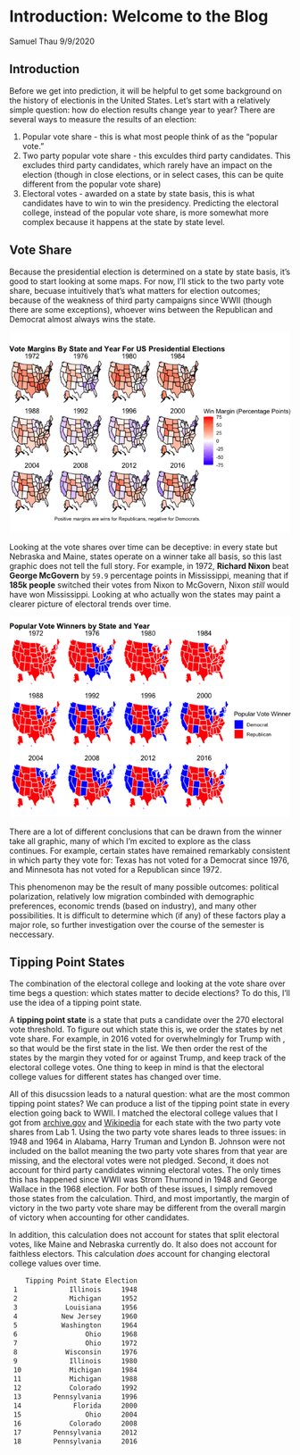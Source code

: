 Introduction: Welcome to the Blog
================
Samuel Thau
9/9/2020

## Introduction

Before we get into prediction, it will be helpful to get some background
on the history of electionis in the United States. Let’s start with a
relatively simple question: how do election results change year to year?
There are several ways to measure the results of an election:

1.  Popular vote share - this is what most people think of as the
    “popular vote.”
2.  Two party popular vote share - this exculdes third party candidates.
    This excludes third party candidates, which rarely have an impact on
    the election (though in close elections, or in select cases, this
    can be quite different from the popular vote share)
3.  Electoral votes - awarded on a state by state basis, this is what
    candidates have to win to win the presidency. Predicting the
    electoral college, instead of the popular vote share, is more
    somewhat more complex because it happens at the state by state
    level.

## Vote Share

Because the presidential election is determined on a state by state
basis, it’s good to start looking at some maps. For now, I’ll stick to
the two party vote share, becuase intuitively that’s what matters for
election outcomes; because of the weakness of third party campaigns
since WWII (though there are some exceptions), whoever wins between the
Republican and Democrat almost always wins the state.

![](Introduction_files/figure-gfm/margins-1.png)<!-- -->

Looking at the vote shares over time can be deceptive: in every state
but Nebraska and Maine, states operate on a winner take all basis, so
this last graphic does not tell the full story. For example, in 1972,
**Richard Nixon** beat **George McGovern** by `59.9` percentage points
in Mississippi, meaning that if **185k people** switched their votes
from Nixon to McGovern, Nixon *still* would have won Mississippi.
Looking at who actually won the states may paint a clearer picture of
electoral trends over time.

![](Introduction_files/figure-gfm/winner-1.png)<!-- -->

There are a lot of different conclusions that can be drawn from the
winner take all graphic, many of which I’m excited to explore as the
class continues. For example, certain states have remained remarkably
consistent in which party they vote for: Texas has not voted for a
Democrat since 1976, and Minnesota has not voted for a Republican since
1972. 

This phenomenon may be the result of many possible outcomes:
political polarization, relatively low migration combinded with
demographic preferences, economic trends (based on industry), and many
other possibilities. It is difficult to determine which (if any) of
these factors play a major role, so further investigation over the
course of the semester is neccessary.

## Tipping Point States

The combination of the electoral college and looking at the vote share
over time begs a question: which states matter to decide elections? To
do this, I’ll use the idea of a tipping point state.

A **tipping point state** is a state that puts a candidate over the 270
electoral vote threshold. To figure out which state this is, we order
the states by net vote share. For example, in 2016 <insert state here>
voted for overwhelmingly for Trump with <percent of the vote>, so that
would be the first state in the list. We then order the rest of the
states by the margin they voted for or against Trump, and keep track of
the electoral college votes. One thing to keep in mind is that the
electoral college values for different states has changed over time.

All of this disucssion leads to a natural question: what are the most
common tipping point states? We can produce a list of the tipping point
state in every election going back to WWII. I matched the electoral
college values that I got from
[archive.gov](https://www.archives.gov/electoral-college/results) and
[Wikipedia](https://en.wikipedia.org/wiki/United_States_Electoral_College)
for each state with the two party vote shares from Lab 1. Using the two
party vote shares leads to three issues: in 1948 and 1964 in Alabama,
Harry Truman and Lyndon B. Johnson were not included on the ballot
meaning the two party vote shares from that year are missing, and the
electoral votes were not pledged. Second, it does not account for third
party candidates winning electoral votes. The only times this has
happened since WWII was Strom Thurmond in 1948 and George Wallace in the
1968 election. For both of these issues, I simply removed those states
from the calculation. Third, and most importantly, the margin of victory
in the two party vote share may be different from the overall margin of
victory when accounting for other candidates.

In addition, this calculation does not account for states that split
electoral votes, like Maine and Nebraska currently do. It also does not
account for faithless electors. This calculation *does* account for
changing electoral college values over time.

        Tipping Point State Election
     1             Illinois     1948
     2             Michigan     1952
     3            Louisiana     1956
     4           New Jersey     1960
     5           Washington     1964
     6                 Ohio     1968
     7                 Ohio     1972
     8            Wisconsin     1976
     9             Illinois     1980
     10            Michigan     1984
     11            Michigan     1988
     12            Colorado     1992
     13        Pennsylvania     1996
     14             Florida     2000
     15                Ohio     2004
     16            Colorado     2008
     17        Pennsylvania     2012
     18        Pennsylvania     2016
